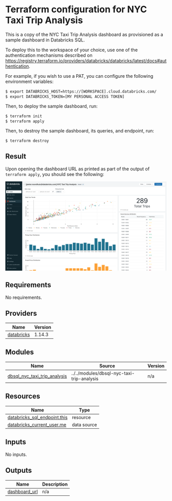# Terraform configuration for NYC Taxi Trip Analysis

This is a copy of the NYC Taxi Trip Analysis dashboard as provisioned as a sample dashboard in Databricks SQL.

To deploy this to the workspace of your choice, use one of the authentication mechanisms
described on https://registry.terraform.io/providers/databricks/databricks/latest/docs#authentication.

For example, if you wish to use a PAT, you can configure the following environment variables:
```shell
$ export DATABRICKS_HOST=https://[WORKSPACE].cloud.databricks.com/
$ export DATABRICKS_TOKEN=[MY PERSONAL ACCESS TOKEN]
```

Then, to deploy the sample dashboard, run:
```shell
$ terraform init
$ terraform apply
```

Then, to destroy the sample dashboard, its queries, and endpoint, run:
```shell
$ terraform destroy
```

## Result

Upon opening the dashboard URL as printed as part of the output of `terraform apply`,
you should see the following:

![alt text](https://raw.githubusercontent.com/databricks/terraform-databricks-examples/main/examples/dbsql-nyc-taxi-trip-analysis/images/dbsql-nyc-taxi-trip-analysis.png?raw=true)

<!-- BEGIN_TF_DOCS -->
## Requirements

No requirements.

## Providers

| Name | Version |
|------|---------|
| <a name="provider_databricks"></a> [databricks](#provider\_databricks) | 1.14.3 |

## Modules

| Name | Source | Version |
|------|--------|---------|
| <a name="module_dbsql_nyc_taxi_trip_analysis"></a> [dbsql\_nyc\_taxi\_trip\_analysis](#module\_dbsql\_nyc\_taxi\_trip\_analysis) | ../../modules/dbsql-nyc-taxi-trip-analysis | n/a |

## Resources

| Name | Type |
|------|------|
| [databricks_sql_endpoint.this](https://registry.terraform.io/providers/databricks/databricks/latest/docs/resources/sql_endpoint) | resource |
| [databricks_current_user.me](https://registry.terraform.io/providers/databricks/databricks/latest/docs/data-sources/current_user) | data source |

## Inputs

No inputs.

## Outputs

| Name | Description |
|------|-------------|
| <a name="output_dashboard_url"></a> [dashboard\_url](#output\_dashboard\_url) | n/a |
<!-- END_TF_DOCS -->
